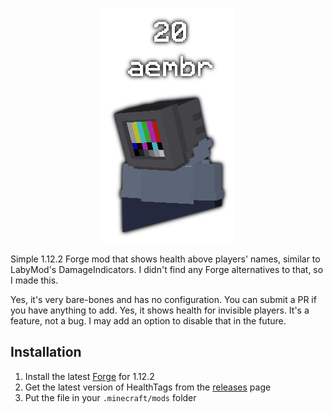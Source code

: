 <p align="center">
  <img src="preview.png" alt="Preview Image"/>
</p>

Simple 1.12.2 Forge mod that shows health above players' names, similar to LabyMod's DamageIndicators. I didn't find any Forge alternatives to that, so I made this.

Yes, it's very bare-bones and has no configuration. You can submit a PR if you have anything to add.
Yes, it shows health for invisible players. It's a feature, not a bug. I may add an option to disable that in the future.

## Installation
1. Install the latest [Forge](https://files.minecraftforge.net/net/minecraftforge/forge/index_1.12.2.html) for 1.12.2
2. Get the latest version of HealthTags from the [releases](https://github.com/aembur/HealthTags/releases) page
3. Put the file in your `.minecraft/mods` folder
